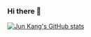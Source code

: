 ### Hi there 👋

[![Jun Kang's GitHub stats](https://github-readme-stats.vercel.app/api?username=irminrics&theme=dark&show_icons=true)](https://github.com/irminrics/github-readme-stats)


<!--
**Irminrics/Irminrics** is a ✨ _special_ ✨ repository because its `README.md` (this file) appears on your GitHub profile.

Here are some ideas to get you started:

- 🔭 I’m currently working on ...
- 🌱 I’m currently learning ...
- 👯 I’m looking to collaborate on ...
- 🤔 I’m looking for help with ...
- 💬 Ask me about ...
- 📫 How to reach me: ...
- 😄 Pronouns: ...
- ⚡ Fun fact: ...
-->
